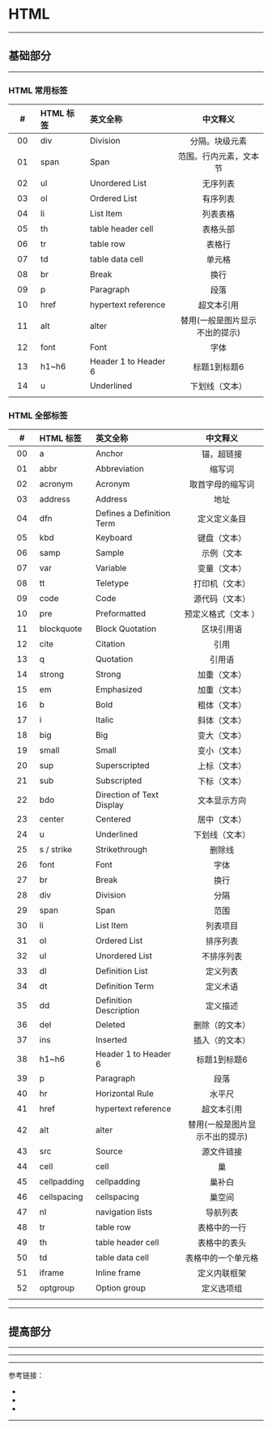 # HTML

---

## 基础部分

---

### HTML 常用标签

| # | HTML 标签 | 英文全称 | 中文释义 | 
|:---:|:---|:---|:---:|
| 00 | div | Division | 分隔。块级元素 | 
| 01 | span | Span | 范围。行内元素，文本节 | 
| 02 | ul | Unordered List | 无序列表 | 
| 03 | ol | Ordered List | 有序列表 | 
| 04 | li | List Item | 列表表格 |
| 05 | th | table header cell | 表格头部 | 
| 06 | tr | table row | 表格行 | 
| 07 | td | table data cell | 单元格 |
| 08 | br | Break | 换行 |
| 09 | p | Paragraph | 段落 | 
| 10 | href | hypertext reference | 超文本引用 | 
| 11 | alt | alter | 替用(一般是图片显示不出的提示) | 
| 12 | font | Font | 字体 | 
| 13 | h1~h6 | Header 1 to Header 6 | 标题1到标题6 | 
| 14 | u | Underlined | 下划线（文本） | 
|<img width=50px/>|<img width=100px/>|<img width=200px/>|<img width=200px/>|

### HTML 全部标签

| # | HTML 标签 | 英文全称 | 中文释义 | 
|:---:|:---|:---|:---:|
| 00 | a | Anchor | 锚，超链接 | 
| 01 | abbr | Abbreviation | 缩写词 | 
| 02 | acronym | Acronym | 取首字母的缩写词 | 
| 03 | address | Address | 地址 | 
| 04 | dfn | Defines a Definition Term | 定义定义条目 | 
| 05 | kbd | Keyboard | 键盘（文本） | 
| 06 | samp | Sample | 示例（文本 | 
| 07 | var | Variable | 变量（文本） | 
| 08 | tt | Teletype | 打印机（文本） | 
| 09 | code | Code | 源代码（文本） | 
| 10 | pre | Preformatted | 预定义格式（文本 ） | 
| 11 | blockquote | Block Quotation | 区块引用语 | 
| 12 | cite | Citation | 引用 | 
| 13 | q | Quotation | 引用语 | 
| 14 | strong | Strong | 加重（文本） | 
| 15 | em | Emphasized | 加重（文本） | 
| 16 | b | Bold | 粗体（文本） | 
| 17 | i | Italic | 斜体（文本） | 
| 18 | big | Big | 变大（文本） | 
| 19 | small | Small | 变小（文本） | 
| 20 | sup | Superscripted | 上标（文本） | 
| 21 | sub | Subscripted | 下标（文本） | 
| 22 | bdo | Direction of Text Display | 文本显示方向 | 
| 23 | center | Centered | 居中（文本） | 
| 24 | u | Underlined | 下划线（文本） | 
| 25 | s / strike | Strikethrough | 删除线 | 
| 26 | font | Font | 字体 | 
| 27 | br | Break | 换行 | 
| 28 | div | Division | 分隔 | 
| 29 | span | Span | 范围 | 
| 30 | li | List Item | 列表项目 | 
| 31 | ol | Ordered List | 排序列表 | 
| 32 | ul | Unordered List | 不排序列表 | 
| 33 | dl | Definition List | 定义列表 | 
| 34 | dt | Definition Term | 定义术语 | 
| 35 | dd | Definition Description | 定义描述 | 
| 36 | del | Deleted | 删除（的文本） | 
| 37 | ins | Inserted | 插入（的文本） | 
| 38 | h1~h6 | Header 1 to Header 6 | 标题1到标题6 | 
| 39 | p | Paragraph | 段落 | 
| 40 | hr | Horizontal Rule | 水平尺 | 
| 41 | href | hypertext reference | 超文本引用 | 
| 42 | alt | alter | 替用(一般是图片显示不出的提示) | 
| 43 | src | Source | 源文件链接 | 
| 44 | cell | cell | 巢 | 
| 45 | cellpadding | cellpadding | 巢补白 | 
| 46 | cellspacing | cellspacing | 巢空间 | 
| 47 | nl | navigation lists | 导航列表 | 
| 48 | tr | table row | 表格中的一行 | 
| 49 | th | table header cell | 表格中的表头 | 
| 50 | td | table data cell | 表格中的一个单元格 | 
| 51 | iframe | Inline frame | 定义内联框架 | 
| 52 | optgroup | Option group | 定义选项组 | 
|<img width=50px/>|<img width=100px/>|<img width=200px/>|<img width=200px/>|

---

## 提高部分

---

---







---

参考链接：

- []()
- []()
- []()

---













